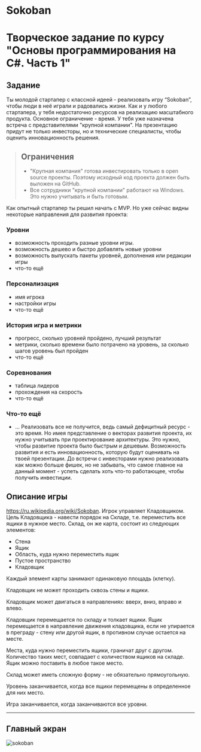 # Sokoban
# Творческое задание по курсу "Основы программирования на C#. Часть 1"
## Задание
Ты молодой стартапер с классной идеей - реализовать игру “Sokoban”, чтобы люди в неё играли и радовались жизни. Как и у любого стартапера, у тебя недостаточно ресурсов на реализацию масштабного продукта. Основное ограничение - время. У тебя уже назначена встреча с представителями "крупной компании". На презентацию придут не только инвесторы, но и технические специалисты, чтобы оценить инновационность решения.
> ## Ограничения
> - "Крупная компания" готова инвестировать только в open source проекты. Поэтому исходный код проекта должен быть выложен на GitHub.
> - Все сотрудники "крупной компании" работают на Windows. Это нужно учитывать и быть готовым.

Как опытный стартапер ты решил начать с MVP. Но уже сейчас видны некоторые направления для
развития проекта:
### Уровни
- возможность проходить разные уровни игры.
- возможность дешево и быстро добавлять новые уровни
- возможность выпускать пакеты уровней, дополнения или редакции игры
- что-то ещё
### Персонализация
- имя игрока
- настройки игры
- что-то ещё
### История игра и метрики
- прогресс, сколько уровней пройдено, лучший результат
- метрики, сколько времени было потрачено на уровень, за сколько шагов уровень был пройден
- что-то ещё
### Соревнования
- таблица лидеров
- прохождения на скорость
- что-то ещё
### Что-то ещё
- ...
Реализовать все не получится, ведь самый дефицитный ресурс - это время. Но имея представление о векторах развития проекта, их нужно учитывать при проектирование архитектуры. Это нужно, чтобы развитие проекта было быстрым и дешевым. Возможность развития и есть инновационность, которую будут оценивать на твоей презентации. До встречи с инвесторами нужно реализовать как можно больше фишек, но не забывать, что самое главное на данный момент - успеть сделать хоть что-то работающее, чтобы получить инвестиции.
## Описание игры
https://ru.wikipedia.org/wiki/Sokoban. Игрок управляет Кладовщиком. Цель Кладовщика - навести
порядок на Складе, т.е. переместить все ящики в нужное место.
Склад, он же карта, состоит из следующих элементов:
- Стена
- Ящик
- Область, куда нужно переместить ящик
- Пустое пространство
- Кладовщик

Каждый элемент карты занимают одинаковую площадь (клетку).

Кладовщик не может проходить сквозь стены и ящики.

Кладовщик может двигаться в направлениях: вверх, вниз, вправо и влево.

Кладовщик перемещается по складу и толкает ящики. Ящик перемещается в направление движения кладовщика, если не упирается в преграду - стену или другой ящик, в противном случае остается на месте.

Места, куда нужно переместить ящики, граничат друг с другом. Количество таких мест, совпадает с количеством ящиков на складе. Ящик можно поставить в любое такое место.

Склад может иметь сложную форму - не обязательно прямоугольную.

Уровень заканчивается, когда все ящики перемещены в определенное для них место.

Игра заканчивается, когда заканчиваются все уровни.

____
## Главный экран
![sokoban](https://github.com/user-attachments/assets/54b32109-3db9-4064-963a-d7ef5205ef72)

